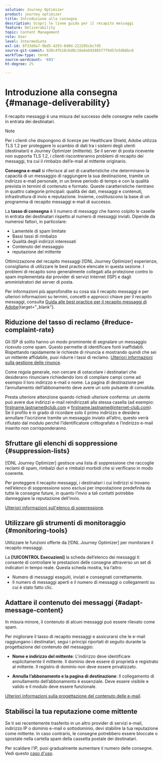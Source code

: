 ```yaml
---
solution: Journey Optimizer
product: journey optimizer
title: Introduzione alla consegna
description: Scopri le linee guida per il recapito messaggi
feature: Deliverability
topic: Content Management
role: User
level: Intermediate
exl-id: 8f33dda7-9bd5-4293-8d0d-222205cbc7d5
source-git-commit: 020c4fb18cbd0c10a6eb92865f7f0457e5db8bc0
workflow-type: tm+mt
source-wordcount: '693'
ht-degree: 2%

---
```


# Introduzione alla consegna {#manage-deliverability}

Il recapito messaggi è una misura del successo delle consegne nelle caselle in entrata dei destinatari.

>[!NOTE]
>
>Per i clienti che dispongono di licenze per Healthcare Shield, Adobe utilizza TLS 1.2 per proteggere lo scambio di dati tra i sistemi degli utenti (destinatari) e Journey Optimizer (mittente). Se il server di posta ricevente non supporta TLS 1.2, i clienti riscontreranno problemi di recapito dei messaggi, tra cui il rimbalzo dell’e-mail al mittente originario.

**Consegna e-mail** si riferisce al set di caratteristiche che determinano la capacità di un messaggio di raggiungere la sua destinazione, tramite un indirizzo e-mail personale, in un breve periodo di tempo e con la qualità prevista in termini di contenuto e formato. Queste caratteristiche rientrano in quattro categorie principali: qualità dei dati, messaggi e contenuti, infrastruttura di invio e reputazione. Insieme, costituiscono la base di un programma di recapito messaggi e-mail di successo.

La **tasso di consegna** è il numero di messaggi che hanno colpito le caselle in entrata dei destinatari rispetto al numero di messaggi inviati. Dipende da numerosi fattori, in particolare:

* Lamentele di spam limitate
* Bassi tassi di rimbalzo
* Qualità degli indirizzi interessati
* Contenuto del messaggio
* reputazione del mittente

Ottimizzazione del recapito messaggi [!DNL Journey Optimizer] esperienze, consigliamo di utilizzare le best practice elencate in questa sezione. I problemi di recapito sono generalmente collegati alla protezione contro lo spam implementata dai provider di servizi Internet (ISP) e dagli amministratori dei server di posta.

Per informazioni più approfondite su cosa sia il recapito messaggi e per ulteriori informazioni su termini, concetti e approcci chiave per il recapito messaggi, consulta [Guida alle best practice per il recapito messaggi di Adobe](https://experienceleague.adobe.com/docs/deliverability-learn/deliverability-best-practice-guide/introduction.html?lang=it){target="_blank"}.

## Riduzione del tasso di reclamo {#reduce-complaint-rate}

Gli ISP di solito hanno un modo prominente di segnalare un messaggio ricevuto come spam. Questo permette di identificare fonti inaffidabili. Rispettando rapidamente le richieste di rinuncia e mostrando quindi che sei un mittente affidabile, puoi ridurre i tassi di reclamo. [Ulteriori informazioni sulla gestione delle rinunce](../privacy/opt-out.md#opt-out-management).

Come regola generale, non cercare di ostacolare i destinatari che desiderano rinunciare richiedendo loro di compilare campi come ad esempio il loro indirizzo e-mail o nome. La pagina di destinazione per l’annullamento dell’abbonamento deve avere un solo pulsante di convalida.

Presta ulteriore attenzione quando richiedi ulteriore conferma: un utente può avere due indirizzi e-mail reindirizzati alla stessa casella (ad esempio: firstname.lastname@club.com e firstname.lastname@internet-club.com). Se il profilo è in grado di ricordare solo il primo indirizzo e desidera annullare l’iscrizione tramite un messaggio inviato all’altro, questo verrà rifiutato dal modulo perché l’identificatore crittografato e l’indirizzo e-mail inserito non corrisponderanno.

## Sfruttare gli elenchi di soppressione {#suppression-lists}

[!DNL Journey Optimizer] gestisce una lista di soppressione che raccoglie reclami di spam, rimbalzi duri e rimbalzi morbidi che si verificano in modo coerente.

Per proteggere il recapito messaggi, i destinatari i cui indirizzi si trovano nell’elenco di soppressione sono esclusi per impostazione predefinita da tutte le consegne future, in quanto l’invio a tali contatti potrebbe danneggiare la reputazione dell’invio.

[Ulteriori informazioni sull&#39;elenco di soppressione](suppression-list.md).

## Utilizzare gli strumenti di monitoraggio {#monitoring-tools}

Utilizzare le funzioni offerte da [!DNL Journey Optimizer] per monitorare il recapito messaggi.

La **[!UICONTROL Esecuzioni]** la scheda dell’elenco dei messaggi ti consente di controllare le prestazioni delle consegne attraverso un set di indicatori in tempo reale. Questa scheda mostra, tra l’altro:
* Numero di messaggi eseguiti, inviati e consegnati correttamente.
* Il numero di messaggi aperti e il numero di messaggi o collegamenti su cui è stato fatto clic.

## Adattare il contenuto dei messaggi {#adapt-message-content}

In misura minore, il contenuto di alcuni messaggi può essere rilevato come spam.

Per migliorare il tasso di recapito messaggi e assicurarsi che le e-mail raggiungano i destinatari, segui i principi riportati di seguito durante la progettazione del contenuto del messaggio:

* **Nome e indirizzo del mittente**: L&#39;indirizzo deve identificare esplicitamente il mittente. Il dominio deve essere di proprietà e registrato al mittente. Il registro di dominio non deve essere privatizzato.

* **Annulla l’abbonamento e la pagina di destinazione**: Il collegamento di annullamento dell’abbonamento è essenziale. Deve essere visibile e valido e il modulo deve essere funzionale.

[Ulteriori informazioni sulla progettazione del contenuto delle e-mail](../email/get-started-email-design.md).

## Stabilisci la tua reputazione come mittente

Se ti sei recentemente trasferito in un altro provider di servizi e-mail, indirizzo IP o dominio e-mail o sottodominio, devi stabilire la tua reputazione come mittente. In caso contrario, le consegne potrebbero essere bloccate o spostate nella cartella spam della cassetta postale dei destinatari.

Per scaldare l’IP, puoi gradualmente aumentare il numero delle consegne. Vedi questo [caso d&#39;uso](../building-journeys/ramp-up-deliveries-uc.md).
